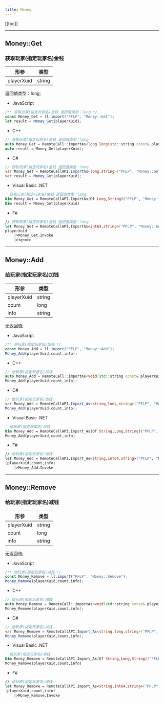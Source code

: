 ```yaml
---
title: Money
---
```


[[toc]]


---
## Money::Get
### 获取玩家(指定玩家名)金钱
|  形参   | 类型  |
|  ----  | ----  |
| playerXuid | string |
返回值类型：long;
 - JavaScript
```js
/** 获取玩家(指定玩家名)金钱 返回值类型：long */
const Money_Get = ll.import("PFLP", "Money::Get");
let result = Money_Get(playerXuid);
```
 - C++
```cpp
// 获取玩家(指定玩家名)金钱 返回值类型：long
auto Money_Get = RemoteCall::importAs<long long(std::string const& playerXuid)>("PFLP", "Money::Get");
auto result = Money_Get(playerXuid);
```
 - C#
```csharp
// 获取玩家(指定玩家名)金钱 返回值类型：long
var Money_Get = RemoteCallAPI.ImportAs<long,string>("PFLP", "Money::Get");
var result = Money_Get(playerXuid);
```
 - Visual Basic .NET
```vb
' 获取玩家(指定玩家名)金钱 返回值类型：long
Dim Money_Get = RemoteCallAPI.ImportAs(Of Long,String)("PFLP", "Money::Get")
Dim result = Money_Get(playerXuid)
```
 - F#
```fsharp
// 获取玩家(指定玩家名)金钱 返回值类型：long
let Money_Get = RemoteCallAPI.ImportAs<int64,string>("PFLP", "Money::Get")
playerXuid
	|>Money_Get.Invoke
	|>ignore
```

---
## Money::Add
### 给玩家(指定玩家名)加钱
|  形参   | 类型  |
|  ----  | ----  |
| playerXuid | string |
| count | long |
| info | string |
无返回值;
 - JavaScript
```js
/** 给玩家(指定玩家名)加钱 */
const Money_Add = ll.import("PFLP", "Money::Add");
Money_Add(playerXuid,count,info);
```
 - C++
```cpp
// 给玩家(指定玩家名)加钱
auto Money_Add = RemoteCall::importAs<void(std::string const& playerXuid,long long const& count,std::string const& info)>("PFLP", "Money::Add");
Money_Add(playerXuid,count,info);
```
 - C#
```csharp
// 给玩家(指定玩家名)加钱
var Money_Add = RemoteCallAPI.Import_As<string,long,string>("PFLP", "Money::Add");
Money_Add(playerXuid,count,info);
```
 - Visual Basic .NET
```vb
' 给玩家(指定玩家名)加钱
Dim Money_Add = RemoteCallAPI.Import_As(Of String,Long,String)("PFLP", "Money::Add")
Money_Add(playerXuid,count,info)
```
 - F#
```fsharp
// 给玩家(指定玩家名)加钱
let Money_Add = RemoteCallAPI.Import_As<string,int64,string>("PFLP", "Money::Add")
(playerXuid,count,info)
	|>Money_Add.Invoke
```

---
## Money::Remove
### 给玩家(指定玩家名)减钱
|  形参   | 类型  |
|  ----  | ----  |
| playerXuid | string |
| count | long |
| info | string |
无返回值;
 - JavaScript
```js
/** 给玩家(指定玩家名)减钱 */
const Money_Remove = ll.import("PFLP", "Money::Remove");
Money_Remove(playerXuid,count,info);
```
 - C++
```cpp
// 给玩家(指定玩家名)减钱
auto Money_Remove = RemoteCall::importAs<void(std::string const& playerXuid,long long const& count,std::string const& info)>("PFLP", "Money::Remove");
Money_Remove(playerXuid,count,info);
```
 - C#
```csharp
// 给玩家(指定玩家名)减钱
var Money_Remove = RemoteCallAPI.Import_As<string,long,string>("PFLP", "Money::Remove");
Money_Remove(playerXuid,count,info);
```
 - Visual Basic .NET
```vb
' 给玩家(指定玩家名)减钱
Dim Money_Remove = RemoteCallAPI.Import_As(Of String,Long,String)("PFLP", "Money::Remove")
Money_Remove(playerXuid,count,info)
```
 - F#
```fsharp
// 给玩家(指定玩家名)减钱
let Money_Remove = RemoteCallAPI.Import_As<string,int64,string>("PFLP", "Money::Remove")
(playerXuid,count,info)
	|>Money_Remove.Invoke
```

